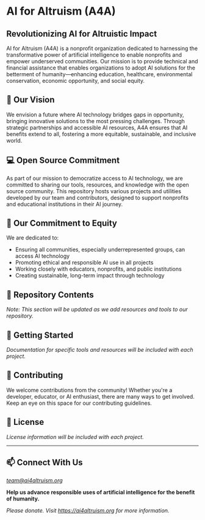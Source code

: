 # AI for Altruism (A4A)

## Revolutionizing AI for Altruistic Impact

AI for Altruism (A4A) is a nonprofit organization dedicated to harnessing the transformative power of artificial intelligence to enable nonprofits and empower underserved communities. Our mission is to provide technical and financial assistance that enables organizations to adopt AI solutions for the betterment of humanity—enhancing education, healthcare, environmental conservation, economic opportunity, and social equity.

## 🌟 Our Vision

We envision a future where AI technology bridges gaps in opportunity, bringing innovative solutions to the most pressing challenges. Through strategic partnerships and accessible AI resources, A4A ensures that AI benefits extend to all, fostering a more equitable, sustainable, and inclusive world.

## 💻 Open Source Commitment

As part of our mission to democratize access to AI technology, we are committed to sharing our tools, resources, and knowledge with the open source community. This repository hosts various projects and utilities developed by our team and contributors, designed to support nonprofits and educational institutions in their AI journey.

## 🌱 Our Commitment to Equity

We are dedicated to:
- Ensuring all communities, especially underrepresented groups, can access AI technology
- Promoting ethical and responsible AI use in all projects
- Working closely with educators, nonprofits, and public institutions
- Creating sustainable, long-term impact through technology

## 🤖 Repository Contents

*Note: This section will be updated as we add resources and tools to our repository.*

## 📖 Getting Started

*Documentation for specific tools and resources will be included with each project.*

## 🤝 Contributing

We welcome contributions from the community! Whether you're a developer, educator, or AI enthusiast, there are many ways to get involved. Keep an eye on this space for our contributing guidelines.

## 📜 License

*License information will be included with each project.*

---

## 📫 Connect With Us

*team@ai4altruism.org*

**Help us advance responsible uses of artificial intelligence for the benefit of humanity.**

*Please donate.  Visit https://ai4altruism.org for more information.*
